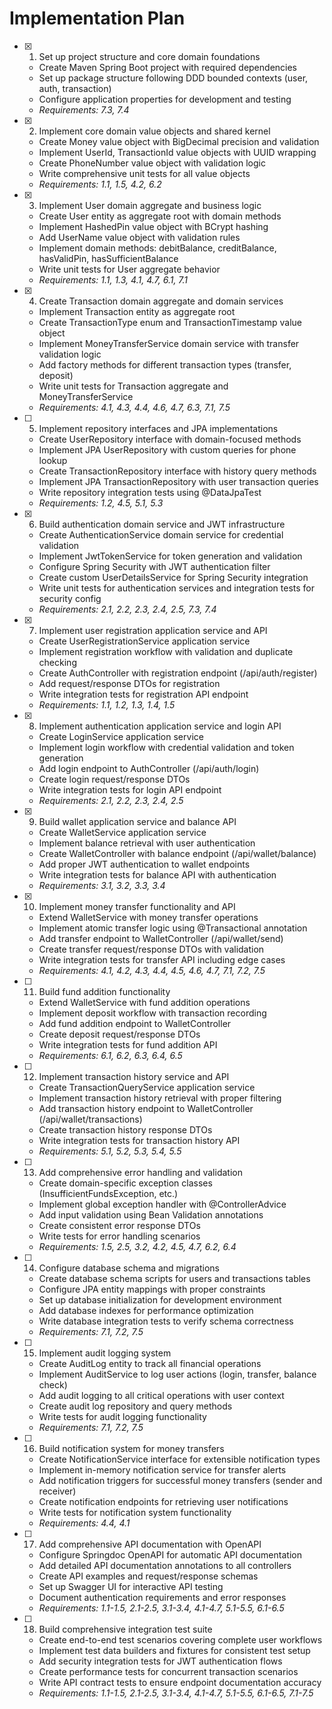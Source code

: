 # Implementation Plan

- [x] 1. Set up project structure and core domain foundations

  - Create Maven Spring Boot project with required dependencies
  - Set up package structure following DDD bounded contexts (user, auth, transaction)
  - Configure application properties for development and testing
  - _Requirements: 7.3, 7.4_

- [x] 2. Implement core domain value objects and shared kernel

  - Create Money value object with BigDecimal precision and validation
  - Implement UserId, TransactionId value objects with UUID wrapping
  - Create PhoneNumber value object with validation logic
  - Write comprehensive unit tests for all value objects
  - _Requirements: 1.1, 1.5, 4.2, 6.2_

- [x] 3. Implement User domain aggregate and business logic

  - Create User entity as aggregate root with domain methods
  - Implement HashedPin value object with BCrypt hashing
  - Add UserName value object with validation rules
  - Implement domain methods: debitBalance, creditBalance, hasValidPin, hasSufficientBalance
  - Write unit tests for User aggregate behavior
  - _Requirements: 1.1, 1.3, 4.1, 4.7, 6.1, 7.1_

- [x] 4. Create Transaction domain aggregate and domain services

  - Implement Transaction entity as aggregate root
  - Create TransactionType enum and TransactionTimestamp value object
  - Implement MoneyTransferService domain service with transfer validation logic
  - Add factory methods for different transaction types (transfer, deposit)
  - Write unit tests for Transaction aggregate and MoneyTransferService
  - _Requirements: 4.1, 4.3, 4.4, 4.6, 4.7, 6.3, 7.1, 7.5_

- [ ] 5. Implement repository interfaces and JPA implementations

  - Create UserRepository interface with domain-focused methods
  - Implement JPA UserRepository with custom queries for phone lookup
  - Create TransactionRepository interface with history query methods
  - Implement JPA TransactionRepository with user transaction queries
  - Write repository integration tests using @DataJpaTest
  - _Requirements: 1.2, 4.5, 5.1, 5.3_

- [x] 6. Build authentication domain service and JWT infrastructure

  - Create AuthenticationService domain service for credential validation
  - Implement JwtTokenService for token generation and validation
  - Configure Spring Security with JWT authentication filter
  - Create custom UserDetailsService for Spring Security integration
  - Write unit tests for authentication services and integration tests for security config
  - _Requirements: 2.1, 2.2, 2.3, 2.4, 2.5, 7.3, 7.4_

- [x] 7. Implement user registration application service and API

  - Create UserRegistrationService application service
  - Implement registration workflow with validation and duplicate checking
  - Create AuthController with registration endpoint (/api/auth/register)
  - Add request/response DTOs for registration
  - Write integration tests for registration API endpoint
  - _Requirements: 1.1, 1.2, 1.3, 1.4, 1.5_

- [x] 8. Implement authentication application service and login API

  - Create LoginService application service
  - Implement login workflow with credential validation and token generation
  - Add login endpoint to AuthController (/api/auth/login)
  - Create login request/response DTOs
  - Write integration tests for login API endpoint
  - _Requirements: 2.1, 2.2, 2.3, 2.4, 2.5_

- [x] 9. Build wallet application service and balance API

  - Create WalletService application service
  - Implement balance retrieval with user authentication
  - Create WalletController with balance endpoint (/api/wallet/balance)
  - Add proper JWT authentication to wallet endpoints
  - Write integration tests for balance API with authentication
  - _Requirements: 3.1, 3.2, 3.3, 3.4_

- [x] 10. Implement money transfer functionality and API

  - Extend WalletService with money transfer operations
  - Implement atomic transfer logic using @Transactional annotation
  - Add transfer endpoint to WalletController (/api/wallet/send)
  - Create transfer request/response DTOs with validation
  - Write integration tests for transfer API including edge cases
  - _Requirements: 4.1, 4.2, 4.3, 4.4, 4.5, 4.6, 4.7, 7.1, 7.2, 7.5_

- [ ] 11. Build fund addition functionality

  - Extend WalletService with fund addition operations
  - Implement deposit workflow with transaction recording
  - Add fund addition endpoint to WalletController
  - Create deposit request/response DTOs
  - Write integration tests for fund addition API
  - _Requirements: 6.1, 6.2, 6.3, 6.4, 6.5_

- [ ] 12. Implement transaction history service and API

  - Create TransactionQueryService application service
  - Implement transaction history retrieval with proper filtering
  - Add transaction history endpoint to WalletController (/api/wallet/transactions)
  - Create transaction history response DTOs
  - Write integration tests for transaction history API
  - _Requirements: 5.1, 5.2, 5.3, 5.4, 5.5_

- [ ] 13. Add comprehensive error handling and validation

  - Create domain-specific exception classes (InsufficientFundsException, etc.)
  - Implement global exception handler with @ControllerAdvice
  - Add input validation using Bean Validation annotations
  - Create consistent error response DTOs
  - Write tests for error handling scenarios
  - _Requirements: 1.5, 2.5, 3.2, 4.2, 4.5, 4.7, 6.2, 6.4_

- [ ] 14. Configure database schema and migrations

  - Create database schema scripts for users and transactions tables
  - Configure JPA entity mappings with proper constraints
  - Set up database initialization for development environment
  - Add database indexes for performance optimization
  - Write database integration tests to verify schema correctness
  - _Requirements: 7.1, 7.2, 7.5_

- [ ] 15. Implement audit logging system

  - Create AuditLog entity to track all financial operations
  - Implement AuditService to log user actions (login, transfer, balance check)
  - Add audit logging to all critical operations with user context
  - Create audit log repository and query methods
  - Write tests for audit logging functionality
  - _Requirements: 7.1, 7.2, 7.5_

- [ ] 16. Build notification system for money transfers

  - Create NotificationService interface for extensible notification types
  - Implement in-memory notification service for transfer alerts
  - Add notification triggers for successful money transfers (sender and receiver)
  - Create notification endpoints for retrieving user notifications
  - Write tests for notification system functionality
  - _Requirements: 4.4, 4.1_

- [ ] 17. Add comprehensive API documentation with OpenAPI

  - Configure Springdoc OpenAPI for automatic API documentation
  - Add detailed API documentation annotations to all controllers
  - Create API examples and request/response schemas
  - Set up Swagger UI for interactive API testing
  - Document authentication requirements and error responses
  - _Requirements: 1.1-1.5, 2.1-2.5, 3.1-3.4, 4.1-4.7, 5.1-5.5, 6.1-6.5_

- [ ] 18. Build comprehensive integration test suite
  - Create end-to-end test scenarios covering complete user workflows
  - Implement test data builders and fixtures for consistent test setup
  - Add security integration tests for JWT authentication flows
  - Create performance tests for concurrent transaction scenarios
  - Write API contract tests to ensure endpoint documentation accuracy
  - _Requirements: 1.1-1.5, 2.1-2.5, 3.1-3.4, 4.1-4.7, 5.1-5.5, 6.1-6.5, 7.1-7.5_
